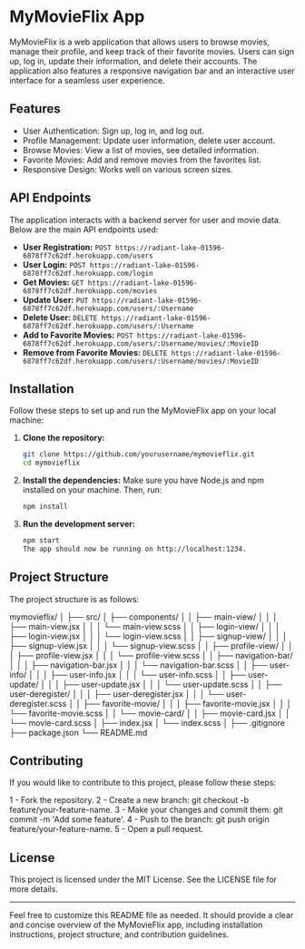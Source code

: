 # MyMovieFlix App

MyMovieFlix is a web application that allows users to browse movies, manage their profile, and keep track of their favorite movies. Users can sign up, log in, update their information, and delete their accounts. The application also features a responsive navigation bar and an interactive user interface for a seamless user experience.

## Features

- User Authentication: Sign up, log in, and log out.
- Profile Management: Update user information, delete user account.
- Browse Movies: View a list of movies, see detailed information.
- Favorite Movies: Add and remove movies from the favorites list.
- Responsive Design: Works well on various screen sizes.

## API Endpoints

The application interacts with a backend server for user and movie data. Below are the main API endpoints used:

- **User Registration:** `POST https://radiant-lake-01596-6878ff7c62df.herokuapp.com/users`
- **User Login:** `POST https://radiant-lake-01596-6878ff7c62df.herokuapp.com/login`
- **Get Movies:** `GET https://radiant-lake-01596-6878ff7c62df.herokuapp.com/movies`
- **Update User:** `PUT https://radiant-lake-01596-6878ff7c62df.herokuapp.com/users/:Username`
- **Delete User:** `DELETE https://radiant-lake-01596-6878ff7c62df.herokuapp.com/users/:Username`
- **Add to Favorite Movies:** `POST https://radiant-lake-01596-6878ff7c62df.herokuapp.com/users/:Username/movies/:MovieID`
- **Remove from Favorite Movies:** `DELETE https://radiant-lake-01596-6878ff7c62df.herokuapp.com/users/:Username/movies/:MovieID`

## Installation

Follow these steps to set up and run the MyMovieFlix app on your local machine:

1. **Clone the repository:**
   ```sh
   git clone https://github.com/yourusername/mymovieflix.git
   cd mymovieflix

2. **Install the dependencies:**
   Make sure you have Node.js and npm installed on your machine. Then, run: 
   ```sh
   npm install

3. **Run the development server:**
   ```sh
   npm start
   The app should now be running on http://localhost:1234.

## Project Structure

The project structure is as follows:

mymovieflix/
│
├── src/
│   ├── components/
│   │   ├── main-view/
│   │   │   ├── main-view.jsx
│   │   │   └── main-view.scss
│   │   ├── login-view/
│   │   │   ├── login-view.jsx
│   │   │   └── login-view.scss
│   │   ├── signup-view/
│   │   │   ├── signup-view.jsx
│   │   │   └── signup-view.scss
│   │   ├── profile-view/
│   │   │   ├── profile-view.jsx
│   │   │   └── profile-view.scss
│   │   ├── navigation-bar/
│   │   │   ├── navigation-bar.jsx
│   │   │   └── navigation-bar.scss
│   │   ├── user-info/
│   │   │   ├── user-info.jsx
│   │   │   └── user-info.scss
│   │   ├── user-update/
│   │   │   ├── user-update.jsx
│   │   │   └── user-update.scss
│   │   ├── user-deregister/
│   │   │   ├── user-deregister.jsx
│   │   │   └── user-deregister.scss
│   │   ├── favorite-movie/
│   │   │   ├── favorite-movie.jsx
│   │   │   └── favorite-movie.scss
│   │   └── movie-card/
│   │       ├── movie-card.jsx
│   │       └── movie-card.scss
│   ├── index.jsx
│   └── index.scss
│
├── .gitignore
├── package.json
└── README.md

## Contributing

If you would like to contribute to this project, please follow these steps:

1 - Fork the repository.
2 - Create a new branch: git checkout -b feature/your-feature-name.
3 - Make your changes and commit them: git commit -m 'Add some feature'.
4 - Push to the branch: git push origin feature/your-feature-name.
5 - Open a pull request.

## License

This project is licensed under the MIT License. See the LICENSE file for more details.




-------------------------------------------------------------------------------------------------

Feel free to customize this README file as needed. It should provide a clear and concise overview of the MyMovieFlix app, including installation instructions, project structure, and contribution guidelines.